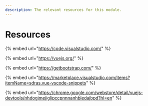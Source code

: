 ```yaml
---
description: The relevant resources for this module.
---
```


# Resources

{% embed url="https://code.visualstudio.com/" %}

{% embed url="https://vuejs.org/" %}

{% embed url="https://getbootstrap.com/" %}

{% embed url="https://marketplace.visualstudio.com/items?itemName=sdras.vue-vscode-snippets" %}

{% embed url="https://chrome.google.com/webstore/detail/vuejs-devtools/nhdogjmejiglipccpnnnanhbledajbpd?hl=en" %}



